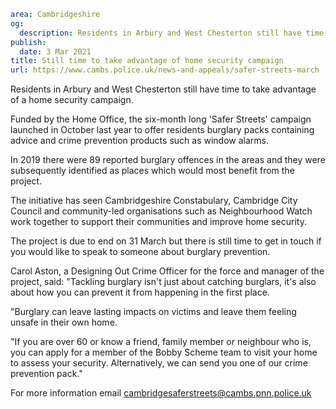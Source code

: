 ```yaml
area: Cambridgeshire
og:
  description: Residents in Arbury and West Chesterton still have time to take advantage of a home security campaign.
publish:
  date: 3 Mar 2021
title: Still time to take advantage of home security campaign
url: https://www.cambs.police.uk/news-and-appeals/safer-streets-march
```

Residents in Arbury and West Chesterton still have time to take advantage of a home security campaign.

Funded by the Home Office, the six-month long 'Safer Streets' campaign launched in October last year to offer residents burglary packs containing advice and crime prevention products such as window alarms.

In 2019 there were 89 reported burglary offences in the areas and they were subsequently identified as places which would most benefit from the project.

The initiative has seen Cambridgeshire Constabulary, Cambridge City Council and community-led organisations such as Neighbourhood Watch work together to support their communities and improve home security.

The project is due to end on 31 March but there is still time to get in touch if you would like to speak to someone about burglary prevention.

Carol Aston, a Designing Out Crime Officer for the force and manager of the project, said: "Tackling burglary isn't just about catching burglars, it's also about how you can prevent it from happening in the first place.

"Burglary can leave lasting impacts on victims and leave them feeling unsafe in their own home.

"If you are over 60 or know a friend, family member or neighbour who is, you can apply for a member of the Bobby Scheme team to visit your home to assess your security. Alternatively, we can send you one of our crime prevention pack."

For more information email cambridgesaferstreets@cambs.pnn.police.uk
